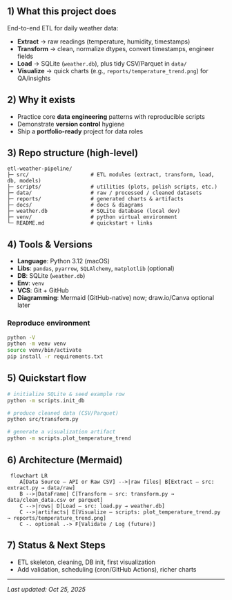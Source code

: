 ## 1) What this project does
End-to-end ETL for daily weather data:
- **Extract** → raw readings (temperature, humidity, timestamps)
- **Transform** → clean, normalize dtypes, convert timestamps, engineer fields
- **Load** → SQLite (`weather.db`), plus tidy CSV/Parquet in `data/`
- **Visualize** → quick charts (e.g., `reports/temperature_trend.png`) for QA/insights

## 2) Why it exists
- Practice core **data engineering** patterns with reproducible scripts
- Demonstrate **version control** hygiene
- Ship a **portfolio-ready** project for data roles

## 3) Repo structure (high-level)
```
etl-weather-pipeline/
├─ src/                    # ETL modules (extract, transform, load, db, models)
├─ scripts/                # utilities (plots, polish scripts, etc.)
├─ data/                   # raw / processed / cleaned datasets
├─ reports/                # generated charts & artifacts
├─ docs/                   # docs & diagrams
├─ weather.db              # SQLite database (local dev)
├─ venv/                   # python virtual environment
└─ README.md               # quickstart + links
```

## 4) Tools & Versions
- **Language**: Python 3.12 (macOS)
- **Libs**: `pandas`, `pyarrow`, `SQLAlchemy`, `matplotlib` (optional)
- **DB**: SQLite (`weather.db`)
- **Env**: `venv`
- **VCS**: Git + GitHub
- **Diagramming**: Mermaid (GitHub-native) now; draw.io/Canva optional later

### Reproduce environment
```bash
python -V
python -m venv venv
source venv/bin/activate
pip install -r requirements.txt
```

## 5) Quickstart flow
```bash
# initialize SQLite & seed example row
python -m scripts.init_db

# produce cleaned data (CSV/Parquet)
python src/transform.py

# generate a visualization artifact
python -m scripts.plot_temperature_trend
```

## 6) Architecture (Mermaid)
```mermaid
 flowchart LR
    A[Data Source — API or Raw CSV] -->|raw files| B[Extract — src: extract.py → data/raw]
    B -->|DataFrame| C[Transform — src: transform.py → data/clean_data.csv or parquet]
    C -->|rows| D[Load — src: load.py → weather.db]
    C -->|artifacts| E[Visualize — scripts: plot_temperature_trend.py → reports/temperature_trend.png]
    C -. optional .-> F[Validate / Log (future)]
```

## 7) Status & Next Steps
-  ETL skeleton, cleaning, DB init, first visualization
-  Add validation, scheduling (cron/GitHub Actions), richer charts

---
_Last updated: Oct 25, 2025_
